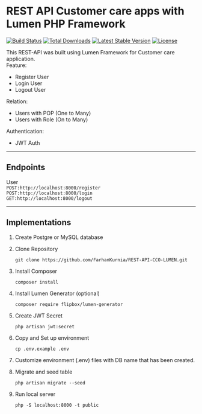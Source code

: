# REST API Customer care apps with Lumen PHP Framework

[![Build Status](https://travis-ci.org/laravel/lumen-framework.svg)](https://travis-ci.org/laravel/lumen-framework)
[![Total Downloads](https://img.shields.io/packagist/dt/laravel/framework)](https://packagist.org/packages/laravel/lumen-framework)
[![Latest Stable Version](https://img.shields.io/packagist/v/laravel/framework)](https://packagist.org/packages/laravel/lumen-framework)
[![License](https://img.shields.io/packagist/l/laravel/framework)](https://packagist.org/packages/laravel/lumen-framework)

This REST-API was built using Lumen Framework for Customer care application. </br>
Feature:
- Register User
- Login User
- Logout User

Relation:
- Users with POP (One to Many) 
- Users with Role (On to Many)

Authentication:
- JWT Auth


------------------------------------------------------------------------
## Endpoints
User
</br>`POST:http://localhost:8000/register`
</br>`POST:http://localhost:8000/login`
</br>`GET:http://localhost:8000/logout`

------------------------------------------------------------------------
## Implementations
1. Create Postgre or MySQL database</br>

2. Clone Repository </br>
    ```
    git clone https://github.com/FarhanKurnia/REST-API-CCO-LUMEN.git
    ```

3. Install Composer </br>
    ```
    composer install
    ```

3. Install Lumen Generator (optional) </br>
    ```
    composer require flipbox/lumen-generator
    ```

3. Create JWT Secret </br>
    ```
    php artisan jwt:secret
    ```

4. Copy and Set up environment</br>
    ```
    cp .env.example .env
    ```

5. Customize environment (.env) files with DB name that has been created.</br>

6. Migrate and seed table</br>
    ```
    php artisan migrate --seed
    ```

7. Run local server</br>
    ```
    php -S localhost:8000 -t public
    ```

